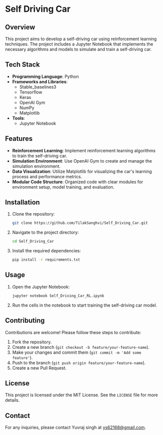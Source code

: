 # Self Driving Car

## Overview
This project aims to develop a self-driving car using reinforcement learning techniques. The project includes a Jupyter Notebook that implements the necessary algorithms and models to simulate and train a self-driving car.

## Tech Stack
- **Programming Language**: Python
- **Frameworks and Libraries**:
  - Stable_baselines3
  - Tensorflow
  - Keras
  - OpenAI Gym
  - NumPy
  - Matplotlib
- **Tools**:
  - Jupyter Notebook

## Features
- **Reinforcement Learning**: Implement reinforcement learning algorithms to train the self-driving car.
- **Simulation Environment**: Use OpenAI Gym to create and manage the simulation environment.
- **Data Visualization**: Utilize Matplotlib for visualizing the car's learning process and performance metrics.
- **Modular Code Structure**: Organized code with clear modules for environment setup, model training, and evaluation.

## Installation
1. Clone the repository:
    ```bash
    git clone https://github.com/TilakSanghvi/Self_Driving_Car.git
    ```
2. Navigate to the project directory:
    ```bash
    cd Self_Driving_Car
    ```
3. Install the required dependencies:
    ```bash
    pip install -r requirements.txt
    ```

## Usage
1. Open the Jupyter Notebook:
    ```bash
    jupyter notebook Self_Driving_Car_RL.ipynb
    ```
2. Run the cells in the notebook to start training the self-driving car model.

## Contributing
Contributions are welcome! Please follow these steps to contribute:
1. Fork the repository.
2. Create a new branch (`git checkout -b feature/your-feature-name`).
3. Make your changes and commit them (`git commit -m 'Add some feature'`).
4. Push to the branch (`git push origin feature/your-feature-name`).
5. Create a new Pull Request.

## License
This project is licensed under the MIT License. See the `LICENSE` file for more details.

## Contact
For any inquiries, please contact Yuvraj singh at [ys62168@gmail.com](mailto:ys62168@gmail.com).
